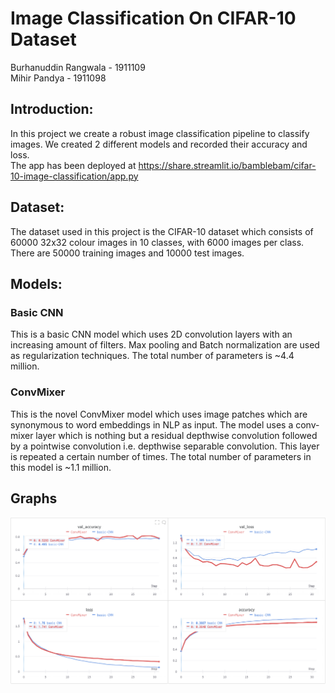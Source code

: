 # Image Classification On CIFAR-10 Dataset
Burhanuddin Rangwala - 1911109  
Mihir Pandya - 1911098

## Introduction:
In this project we create a robust image classification pipeline to classify images.
We created 2 different models and recorded their accuracy and loss.  
The app has been deployed at https://share.streamlit.io/bamblebam/cifar-10-image-classification/app.py

## Dataset:
The dataset used in this project is the CIFAR-10 dataset which consists of 60000 32x32 colour images in 10 classes, with 6000 images per class. There are 50000 training images and 10000 test images.

## Models:

### Basic CNN
This is a basic CNN model which uses 2D convolution layers with an increasing amount of filters. Max pooling and Batch normalization are used as regularization techniques.
The total number of parameters is ~4.4 million.

### ConvMixer
This is the novel ConvMixer model which uses image patches which are synonymous to word embeddings in NLP as input. The model uses a conv-mixer layer which is nothing but a residual depthwise convolution followed by a pointwise convolution i.e. depthwise separable convolution. This layer is repeated a certain number of times.
The total number of parameters in this model is ~1.1 million.

## Graphs
![image](images/graph.png)



